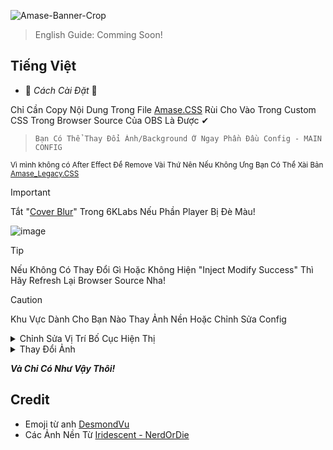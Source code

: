 ![Amase-Banner-Crop](https://github.com/user-attachments/assets/96eb9a28-1e17-4b91-a0a2-37612fed24e0)

> English Guide: Comming Soon!

## Tiếng Việt 
* 🔧 *Cách Cài Đặt* 🔧

Chỉ Cần Copy Nội Dung Trong File [Amase.CSS](https://github.com/AppleSang/Amase-6KLabs/blob/main/Amase.CSS) Rùi Cho Vào Trong Custom CSS Trong Browser Source Của OBS Là Được ✔
>     Bạn Có Thể Thay Đổi Ảnh/Background Ở Ngay Phần Đầu Config - MAIN CONFIG
<sup> Vì mình không có After Effect Để Remove Vài Thứ Nên Nếu Không Ưng Bạn Có Thể Xài Bản [Amase_Legacy.CSS](https://github.com/AppleSang/Amase-6KLabs/blob/main/Amase_Legacy.CSS)</sup>
> [!IMPORTANT]
> Tắt "[Cover Blur](https://6klabs.com/dashboard/widgets/amuse)" Trong 6KLabs Nếu Phần Player Bị Đè Màu!
> 
> ![image](https://github.com/user-attachments/assets/5a0cb08d-ce8a-459e-9d76-ef0aaa22ee46)


> [!TIP]
> Nếu Không Có Thay Đổi Gì Hoặc Không Hiện "Inject Modify Success" Thì Hãy Refresh Lại Browser Source Nha!

> [!CAUTION]
> Khu Vực Dành Cho Bạn Nào Thay Ảnh Nền Hoặc Chỉnh Sửa Config
> <details>
>  <summary>Chỉnh Sửa Vị Trí Bố Cục Hiện Thị</summary>
>  
> Do Mình Code Để Hỗ Trợ Tốt Nhất Những Cái Mặc Định Nên Có Thể Gây Lỗi Khi Custom.
> Nếu Bạn Muốn Thay Background Hãy Tìm Đoạn Code.... 
>  
>  ```
>  --Code-1: left bottom/cover no-repeat;
>  ```
> Và Sửa Thành Dưới Đây Để Hiện Thị Ở Chính Giữa File....
>  ```
>  --Code-1: center center/cover no-repeat;
>  ```
> </details>
> <details>
>  <summary>Thay Đổi Ảnh</summary>
>  
> Bạn Chỉ Có Thể Thay Đổi Thành Dạng PNG, GIF, WebP,...  
> Các Dạng MP4, WebM,... Sẽ Không Được Chấp Nhận  
> Bạn Có Thể Up Ảnh/GIF Lên Github/Discord Để Thay Vào!
>  
> </details>


***Và Chỉ Có Như Vậy Thôi!***




## Credit
- Emoji từ anh [DesmondVu](https://www.twitch.tv/desmondvu)
- Các Ảnh Nền Từ [Iridescent - NerdOrDie](https://nerdordie.com/product/iridescent-stream-pack)
